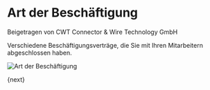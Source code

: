 # Art der Beschäftigung
<span class="text-muted contributed-by">Beigetragen von CWT Connector & Wire Technology GmbH</span>

Verschiedene Beschäftigungsverträge, die Sie mit Ihren Mitarbeitern abgeschlossen haben.

<img class="screenshot" alt="Art der Beschäftigung" src="{{docs_base_url}}/assets/img/human-resources/employment-type.png">

{next}
